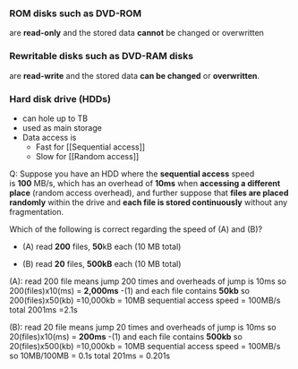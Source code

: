 ### ROM disks such as DVD-ROM 
are **read-only** and the stored data **cannot** be changed or overwritten

### Rewritable disks such as DVD-RAM disks 
are **read-write** and the stored data **can be changed** or **overwritten**.

### Hard disk drive (HDDs)
- can hole up to TB
- used as main storage
- Data access is
	- Fast for [[Sequential access]]
	- Slow for [[Random access]]

Q: 
Suppose you have an HDD where the **sequential access** speed is **100** MB/s, which has an overhead of **10ms** when **accessing a different place** (random access overhead), and further suppose that **files are placed randomly** within the drive and **each file is stored continuously** without any fragmentation.

Which of the following is correct regarding the speed of (A) and (B)?

- (A) read **200** files, **50**kB each (10 MB total)
    
- (B) read **20** files, **500kB** each (10 MB total)

(A): read 200 file means jump 200 times and overheads of jump is 10ms
so 200(files)x10(ms) = **2,000ms** -(1)
and each file contains **50kb** 
so 200(files)x50(kb) =10,000kb = 10MB
sequential access speed = 100MB/s
total 2001ms =2.1s

(B): read 20 file means jump 20 times and overheads of jump is 10ms
so 20(files)x10(ms) = **200ms** -(1)
and each file contains **500kb** 
so 20(files)x500(kb) =10,000kb = 10MB
sequential access speed = 100MB/s
so 10MB/100MB = 0.1s
total 201ms = 0.201s